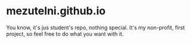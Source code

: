 # mezutelni.github.io
You know, it's jus student's repo, nothing special. It's my non-profit, first project, so feel free to do what you want with it.
